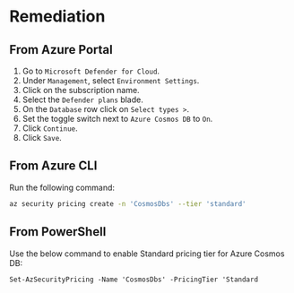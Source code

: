 # Remediation

## From Azure Portal

1. Go to `Microsoft Defender for Cloud`.
2. Under `Management`, select `Environment Settings`.
3. Click on the subscription name.
4. Select the `Defender plans` blade.
5. On the `Database` row click on `Select types >`.
6. Set the toggle switch next to `Azure Cosmos DB` to `On`.
7. Click `Continue`.
8. Click `Save`.

## From Azure CLI

Run the following command:

```sh
az security pricing create -n 'CosmosDbs' --tier 'standard'
```

## From PowerShell

Use the below command to enable Standard pricing tier for Azure Cosmos DB:

```ps
Set-AzSecurityPricing -Name 'CosmosDbs' -PricingTier 'Standard
```

